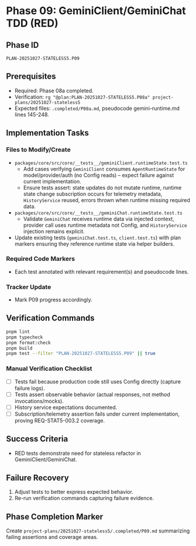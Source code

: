 # Phase 09: GeminiClient/GeminiChat TDD (RED)

## Phase ID
`PLAN-20251027-STATELESS5.P09`

## Prerequisites
- Required: Phase 08a completed.
- Verification: `rg "@plan:PLAN-20251027-STATELESS5.P08a" project-plans/20251027-stateless5`
- Expected files: `.completed/P08a.md`, pseudocode gemini-runtime.md lines 145-248.

## Implementation Tasks

### Files to Modify/Create
- `packages/core/src/core/__tests__/geminiClient.runtimeState.test.ts`
  - Add cases verifying `GeminiClient` consumes `AgentRuntimeState` for model/provider/auth (no Config reads) – expect failure against current implementation.
  - Ensure tests assert: state updates do not mutate runtime, runtime state change subscription occurs for telemetry metadata, `HistoryService` reused, errors thrown when runtime missing required data.
- `packages/core/src/core/__tests__/geminiChat.runtimeState.test.ts`
  - Validate `GeminiChat` receives runtime data via injected context, provider call uses runtime metadata not Config, and `HistoryService` injection remains explicit.
- Update existing tests (`geminiChat.test.ts`, `client.test.ts`) with plan markers ensuring they reference runtime state via helper builders.

### Required Code Markers
- Each test annotated with relevant requirement(s) and pseudocode lines.

### Tracker Update
- Mark P09 progress accordingly.

## Verification Commands
```bash
pnpm lint
pnpm typecheck
pnpm format:check
pnpm build
pnpm test --filter "PLAN-20251027-STATELESS5.P09" || true
```

### Manual Verification Checklist
- [ ] Tests fail because production code still uses Config directly (capture failure logs).
- [ ] Tests assert observable behavior (actual responses, not method invocations/mocks).
- [ ] History service expectations documented.
- [ ] Subscription/telemetry assertion fails under current implementation, proving REQ-STAT5-003.2 coverage.

## Success Criteria
- RED tests demonstrate need for stateless refactor in GeminiClient/GeminiChat.

## Failure Recovery
1. Adjust tests to better express expected behavior.
2. Re-run verification commands capturing failure evidence.

## Phase Completion Marker
Create `project-plans/20251027-stateless5/.completed/P09.md` summarizing failing assertions and coverage areas.
